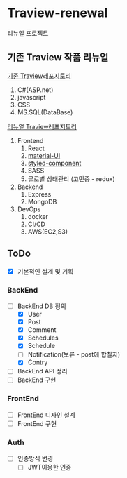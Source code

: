 # Traview-renewal

리뉴얼 프로젝트 

## 기존 Traview 작품 리뉴얼

[기존 Traview레포지토리](https://github.com/RendarCP/Traview-Project) 

1. C#(ASP.net)
2. javascript
3. CSS
4. MS.SQL(DataBase)

[리뉴얼 Traview레포지토리](https://github.com/RendarCP/Traview-renewal)

1. Frontend
    1. React
    2. [material-UI](https://mui.com/)
    3. [styled-component](https://styled-components.com/)
    4. SASS
    5. 글로벌 상태관리 (고민중 - redux) 
2. Backend
    1. Express
    2. MongoDB
3. DevOps
    1. docker
    2. CI/CD
    3. AWS(EC2,S3)

## ToDo

- [x]  기본적인 설계 및 기획

### BackEnd

- [ ]  BackEnd DB 정의
    - [x]  User
    - [x]  Post
    - [x]  Comment
    - [x]  Schedules
    - [x]  Schedule
    - [ ]  Notification(보류 - post에 합칠지)
    - [x]  Contry
- [ ]  BackEnd API 정리
- [ ]  BackEnd 구현

### FrontEnd

- [ ]  FrontEnd 디자인 설계
- [ ]  FrontEnd 구현

### Auth

- [ ]  인증방식 변경
    - [ ]  JWT이용한 인증
